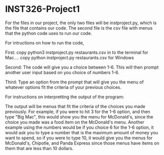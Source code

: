 # INST326-Project1


For the files in our project, the only two files will be instproject.py, which is the file that contains our code.  The second file is the csv file with menus that the python
code uses to run our code.

For intructions on how to run the code, 

First: copy python3 instproject.py restaurants.csv in to the terminal for Mac....
copy python instproject.py restaurants.csv for Windows

Second: The code will give you a choice between 1-6.  This will then prompt another user input based on you choice of numbers 1-6.

Third: Type an option from the prompt that will give you the menu of whatever options fit the criteria of your previous choices. 

For instructions on interpretting the output of the program:

The output will be menus that fit the criteria of the choices you made previously.  For example, if you were to hit 3 for the 1-6 option, and then type "Big Mac", this would show you the menu for McDonald's, since the choice you made was a food item on the McDonald's menu. Another example using the numbers would be if you choice 6 for the 1-6 option, it would ask you to type a number that is the maximum amount of money you want to spend, so if you were to type 10, it would give you the menus for McDonald's, Chipotle, and Panda Express since those menus have items on them that are less than 10 dollars.

